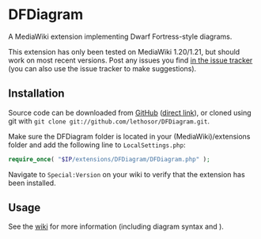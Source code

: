 DFDiagram
=========
A MediaWiki extension implementing Dwarf Fortress-style diagrams.

This extension has only been tested on MediaWiki 1.20/1.21, but should work on most recent versions.
Post any issues you find [in the issue tracker](https://github.com/lethosor/DFDiagram/issues) (you can also use the issue tracker to make suggestions).

Installation
------------
Source code can be downloaded from [GitHub](https://github.com/lethosor/DFDiagram) ([direct link](https://github.com/lethosor/DFDiagram/archive/master.zip)), or cloned using git with `git clone git://github.com/lethosor/DFDiagram.git`.

Make sure the DFDiagram folder is located in your (MediaWiki)/extensions folder and add the following line to `LocalSettings.php`:
```php
require_once( "$IP/extensions/DFDiagram/DFDiagram.php" );
```
Navigate to `Special:Version` on your wiki to verify that the extension has been installed.

Usage
-----
See the [wiki](https://github.com/lethosor/DFDiagram/wiki) for more information (including diagram syntax and ).
